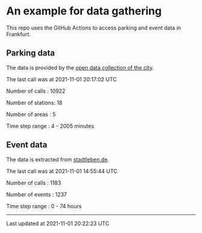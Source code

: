 # An example for data gathering

This repo uses the GitHub Actions to access parking and event data in Frankfurt.

## Parking data
The data is provided by the [open data collection of the city](https://www.offenedaten.frankfurt.de/).

The last call was at 2021-11-01 20:17:02 UTC

Number of calls   : 10922

Number of stations:    18

Number of areas   :     5

Time step range   :     4 -  2005 minutes


## Event data
The data is extracted from [stadtleben.de](https://stadtleben.de/frankfurt/).

The last call was at 2021-11-01 14:55:44 UTC

Number of calls   : 1183

Number of events  : 1237

Time step range   :    0 -   74 hours


----

Last updated at 2021-11-01 20:22:23 UTC
